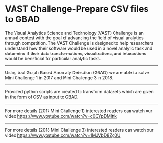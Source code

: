 # VAST Challenge-Prepare CSV files to GBAD



The Visual Analytics Science and Technology 
(VAST) Challenge is an annual contest with the goal of advancing the field of visual analytics through competition. The VAST Challenge is designed to help researchers understand how their software would be used in a novel analytic task and determine if their data transformations, visualizations, and interactions would be beneficial for particular analytic tasks.


---

Using tool Graph Based Anomaly Detection (GBAD) we are able to solve Mini Challenge 1 in 2017 and Mini Challenge 3 in 2018.

---

Provided python scripts are created to transform datasets which are given in the form of CSV as input to GBAD.

---

For more details (2017 Mini Challenge 1) interested readers can watch our video https://www.youtube.com/watch?v=c0QYpDMltfk

---

For more details (2018 Mini Challenge 3) interested readers can watch our video https://www.youtube.com/watch?v=1MJVbD8Zg0U


